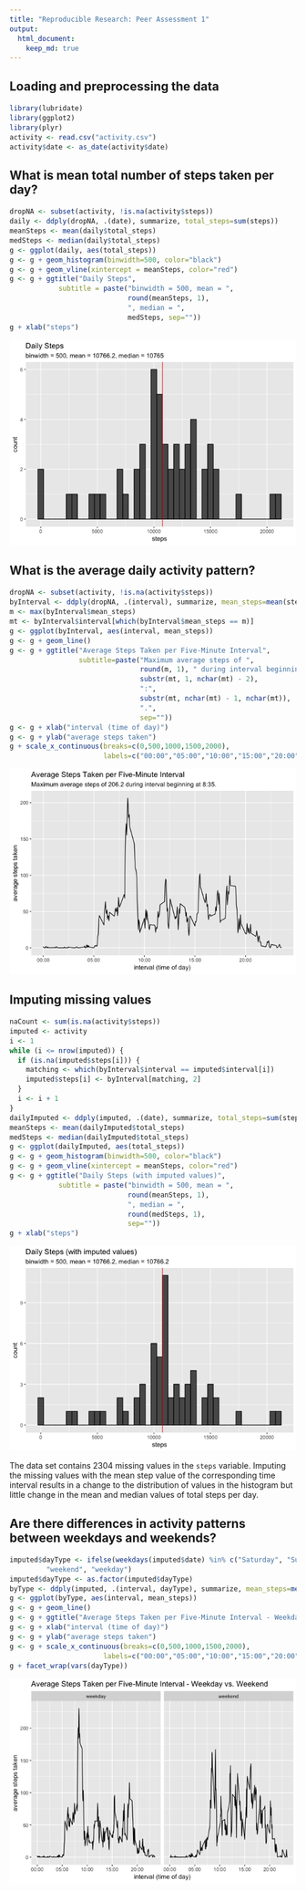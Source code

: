 ```yaml
---
title: "Reproducible Research: Peer Assessment 1"
output: 
  html_document:
    keep_md: true
---
```



## Loading and preprocessing the data

```r
library(lubridate)
library(ggplot2)
library(plyr)
activity <- read.csv("activity.csv")
activity$date <- as_date(activity$date)
```

## What is mean total number of steps taken per day?

```r
dropNA <- subset(activity, !is.na(activity$steps))
daily <- ddply(dropNA, .(date), summarize, total_steps=sum(steps))
meanSteps <- mean(daily$total_steps)
medSteps <- median(daily$total_steps)
g <- ggplot(daily, aes(total_steps))
g <- g + geom_histogram(binwidth=500, color="black")
g <- g + geom_vline(xintercept = meanSteps, color="red")
g <- g + ggtitle("Daily Steps", 
            subtitle = paste("binwidth = 500, mean = ", 
                             round(meanSteps, 1),
                             ", median = ", 
                             medSteps, sep=""))
g + xlab("steps")
```

![](PA1_template_files/figure-html/unnamed-chunk-2-1.png)<!-- -->


## What is the average daily activity pattern?

```r
dropNA <- subset(activity, !is.na(activity$steps))
byInterval <- ddply(dropNA, .(interval), summarize, mean_steps=mean(steps))
m <- max(byInterval$mean_steps)
mt <- byInterval$interval[which(byInterval$mean_steps == m)]
g <- ggplot(byInterval, aes(interval, mean_steps))
g <- g + geom_line()
g <- g + ggtitle("Average Steps Taken per Five-Minute Interval",
                 subtitle=paste("Maximum average steps of ",
                                round(m, 1), " during interval beginning at ",
                                substr(mt, 1, nchar(mt) - 2),
                                ":",
                                substr(mt, nchar(mt) - 1, nchar(mt)),
                                ".",
                                sep=""))
g <- g + xlab("interval (time of day)")
g <- g + ylab("average steps taken")
g + scale_x_continuous(breaks=c(0,500,1000,1500,2000),
                       labels=c("00:00","05:00","10:00","15:00","20:00"))
```

![](PA1_template_files/figure-html/unnamed-chunk-3-1.png)<!-- -->


## Imputing missing values


```r
naCount <- sum(is.na(activity$steps))
imputed <- activity
i <- 1
while (i <= nrow(imputed)) {
  if (is.na(imputed$steps[i])) {
    matching <- which(byInterval$interval == imputed$interval[i])
    imputed$steps[i] <- byInterval[matching, 2]
  }
  i <- i + 1
}
dailyImputed <- ddply(imputed, .(date), summarize, total_steps=sum(steps))
meanSteps <- mean(dailyImputed$total_steps)
medSteps <- median(dailyImputed$total_steps)
g <- ggplot(dailyImputed, aes(total_steps))
g <- g + geom_histogram(binwidth=500, color="black")
g <- g + geom_vline(xintercept = meanSteps, color="red")
g <- g + ggtitle("Daily Steps (with imputed values)", 
            subtitle = paste("binwidth = 500, mean = ", 
                             round(meanSteps, 1),
                             ", median = ", 
                             round(medSteps, 1),
                             sep=""))
g + xlab("steps")
```

![](PA1_template_files/figure-html/unnamed-chunk-4-1.png)<!-- -->

The data set contains 2304 missing values in the `steps` variable. Imputing the missing 
values with the mean step value of the corresponding time interval results in a change to the 
distribution of values in the histogram but little change in the mean and median values of total
steps per day.

## Are there differences in activity patterns between weekdays and weekends?


```r
imputed$dayType <- ifelse(weekdays(imputed$date) %in% c("Saturday", "Sunday"), 
         "weekend", "weekday")
imputed$dayType <- as.factor(imputed$dayType)
byType <- ddply(imputed, .(interval, dayType), summarize, mean_steps=mean(steps))
g <- ggplot(byType, aes(interval, mean_steps))
g <- g + geom_line()
g <- g + ggtitle("Average Steps Taken per Five-Minute Interval - Weekday vs. Weekend")
g <- g + xlab("interval (time of day)")
g <- g + ylab("average steps taken")
g <- g + scale_x_continuous(breaks=c(0,500,1000,1500,2000),
                       labels=c("00:00","05:00","10:00","15:00","20:00"))
g + facet_wrap(vars(dayType))
```

![](PA1_template_files/figure-html/unnamed-chunk-5-1.png)<!-- -->
